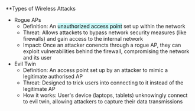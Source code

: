 **Types of Wireless Attacks
- Rogue APs
	- Definition: An <mark style="background: #ABF7F7A6;">unauthorized access point</mark> set up within the network
	- Threat: Allows attackets to bypass network security measures (like firewalls) and gain access to the internal network
	- Impact: Once an attacker conencts through a rogue AP, they can exploit vulnerabilities behind the firewall, compromising the network and its user
- Evil Twin
	- Definition: An access point set up by an attacker to mimic a legitimate authorised AP
	- Threat: Designed to trick users into connecting to it instead of the legitimate AP
	- How it works: User's device (laptops, tablets) unknowingly connect to evil twin, allowing attackers to capture their data transmissions